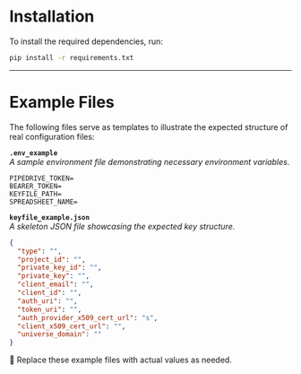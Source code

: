 # Installation

To install the required dependencies, run:

```sh
pip install -r requirements.txt
```

---

# Example Files

The following files serve as templates to illustrate the expected structure of real configuration files:

**`.env_example`**  
_A sample environment file demonstrating necessary environment variables._

```env
PIPEDRIVE_TOKEN=
BEARER_TOKEN=
KEYFILE_PATH=
SPREADSHEET_NAME=
```

**`keyfile_example.json`**  
_A skeleton JSON file showcasing the expected key structure._

```json
{
  "type": "",
  "project_id": "",
  "private_key_id": "",
  "private_key": "",
  "client_email": "",
  "client_id": "",
  "auth_uri": "",
  "token_uri": "",
  "auth_provider_x509_cert_url": "s",
  "client_x509_cert_url": "",
  "universe_domain": ""
}
```

🔹 Replace these example files with actual values as needed.

